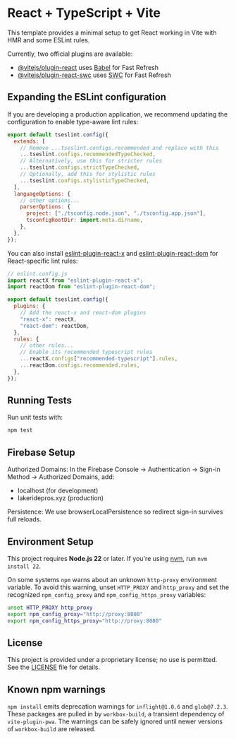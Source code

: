 # React + TypeScript + Vite

This template provides a minimal setup to get React working in Vite with HMR and some ESLint rules.

Currently, two official plugins are available:

- [@vitejs/plugin-react](https://github.com/vitejs/vite-plugin-react/blob/main/packages/plugin-react) uses [Babel](https://babeljs.io/) for Fast Refresh
- [@vitejs/plugin-react-swc](https://github.com/vitejs/vite-plugin-react/blob/main/packages/plugin-react-swc) uses [SWC](https://swc.rs/) for Fast Refresh

## Expanding the ESLint configuration

If you are developing a production application, we recommend updating the configuration to enable type-aware lint rules:

```js
export default tseslint.config({
  extends: [
    // Remove ...tseslint.configs.recommended and replace with this
    ...tseslint.configs.recommendedTypeChecked,
    // Alternatively, use this for stricter rules
    ...tseslint.configs.strictTypeChecked,
    // Optionally, add this for stylistic rules
    ...tseslint.configs.stylisticTypeChecked,
  ],
  languageOptions: {
    // other options...
    parserOptions: {
      project: ["./tsconfig.node.json", "./tsconfig.app.json"],
      tsconfigRootDir: import.meta.dirname,
    },
  },
});
```

You can also install [eslint-plugin-react-x](https://github.com/Rel1cx/eslint-react/tree/main/packages/plugins/eslint-plugin-react-x) and [eslint-plugin-react-dom](https://github.com/Rel1cx/eslint-react/tree/main/packages/plugins/eslint-plugin-react-dom) for React-specific lint rules:

```js
// eslint.config.js
import reactX from "eslint-plugin-react-x";
import reactDom from "eslint-plugin-react-dom";

export default tseslint.config({
  plugins: {
    // Add the react-x and react-dom plugins
    "react-x": reactX,
    "react-dom": reactDom,
  },
  rules: {
    // other rules...
    // Enable its recommended typescript rules
    ...reactX.configs["recommended-typescript"].rules,
    ...reactDom.configs.recommended.rules,
  },
});
```

## Running Tests

Run unit tests with:

```bash
npm test
```

## Firebase Setup

Authorized Domains: In the Firebase Console → Authentication → Sign-in Method → Authorized Domains, add:

- localhost (for development)
- lakeridepros.xyz (production)

Persistence: We use browserLocalPersistence so redirect sign-in survives full reloads.

## Environment Setup

This project requires **Node.js 22** or later. If you're using [nvm](https://github.com/nvm-sh/nvm), run `nvm install 22`.

On some systems `npm` warns about an unknown `http-proxy` environment
variable. To avoid this warning, unset `HTTP_PROXY` and `http_proxy` and
set the recognized `npm_config_proxy` and `npm_config_https_proxy` variables:

```bash
unset HTTP_PROXY http_proxy
export npm_config_proxy="http://proxy:8080"
export npm_config_https_proxy="http://proxy:8080"
```

## License

This project is provided under a proprietary license; no use is permitted. See the [LICENSE](LICENSE) file for details.

## Known npm warnings

`npm install` emits deprecation warnings for `inflight@1.0.6` and `glob@7.2.3`.
These packages are pulled in by `workbox-build`, a transient dependency of
`vite-plugin-pwa`. The warnings can be safely ignored until newer versions of
`workbox-build` are released.
